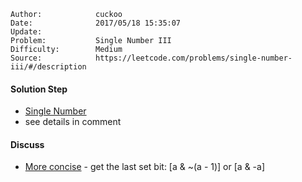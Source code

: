 
    Author:            cuckoo
    Date:              2017/05/18 15:35:07
    Update:            
    Problem:           Single Number III
    Difficulty:        Medium
    Source:            https://leetcode.com/problems/single-number-iii/#/description

#### Solution Step
 - [Single Number](https://leetcode.com/problems/single-number/#/description)
 - see details in comment

#### Discuss
 - [More concise](https://discuss.leetcode.com/topic/21605/accepted-c-java-o-n-time-o-1-space-easy-solution-with-detail-explanations) - get the last set bit: [a & ~(a - 1)] or [a & -a]
